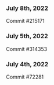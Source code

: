 ### July 8th, 2022

Commit #215171

### July 5th, 2022

Commit #314353


### July 4th, 2022

Commit #72281
